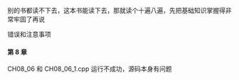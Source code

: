 
别的书都读不下去，这本书能读下去，那就读个十遍八遍，先把基础知识掌握得非常牢固了再说  






错误和注意事项  



#### 第 8 章  

CH08_06 和 CH08_06_1.cpp 运行不成功，源码本身有问题  





